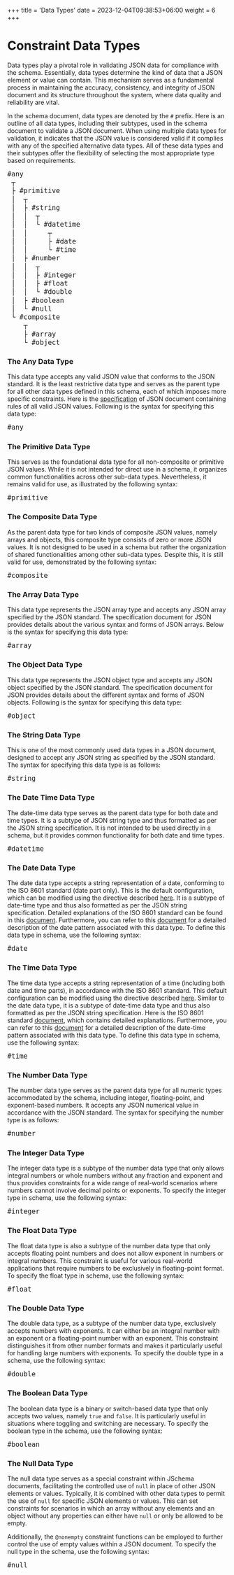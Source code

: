 +++
title = 'Data Types'
date = 2023-12-04T09:38:53+06:00
weight = 6
+++

<style>
pre code { font-size: 1.1em; }
</style>

# Constraint Data Types
Data types play a pivotal role in validating JSON data for compliance with the schema. Essentially, data types determine the kind of data that a JSON element or value can contain. This mechanism serves as a fundamental process in maintaining the accuracy, consistency, and integrity of JSON document and its structure throughout the system, where data quality and reliability are vital.

In the schema document, data types are denoted by the `#` prefix. Here is an outline of all data types, including their subtypes, used in the schema document to validate a JSON document. When using multiple data types for validation, it indicates that the JSON value is considered valid if it complies with any of the specified alternative data types. All of these data types and their subtypes offer the flexibility of selecting the most appropriate type based on requirements.

```html
#any
 ┬
 ├ #primitive
 │  ┬
 │  ├ #string
 │  │  ┬
 │  │  └ #datetime
 │  │     ┬
 │  │     ├ #date
 │  │     └ #time
 │  ├ #number
 │  │  ┬
 │  │  ├ #integer
 │  │  ├ #float
 │  │  └ #double  
 │  ├ #boolean
 │  └ #null  
 └ #composite
    ┬
    ├ #array
    └ #object
```

### The Any Data Type
This data type accepts any valid JSON value that conforms to the JSON standard. It is the least restrictive data type and serves as the parent type for all other data types defined in this schema, each of which imposes more specific constraints. Here is the [specification](https://www.json.org) of JSON document containing rules of all valid JSON values. Following is the syntax for specifying this data type:
```html
#any
```

### The Primitive Data Type
This serves as the foundational data type for all non-composite or primitive JSON values. While it is not intended for direct use in a schema, it organizes common functionalities across other sub-data types. Nevertheless, it remains valid for use, as illustrated by the following syntax:
```html
#primitive
```

### The Composite Data Type
As the parent data type for two kinds of composite JSON values, namely arrays and objects, this composite type consists of zero or more JSON values. It is not designed to be used in a schema but rather the organization of shared functionalities among other sub-data types. Despite this, it is still valid for use, demonstrated by the following syntax:
```html
#composite
```

### The Array Data Type
This data type represents the JSON array type and accepts any JSON array specified by the JSON standard. The specification document for JSON provides details about the various syntax and forms of JSON arrays. Below is the syntax for specifying this data type:
```html
#array
```

### The Object Data Type
This data type represents the JSON object type and accepts any JSON object specified by the JSON standard. The specification document for JSON provides details about the different syntax and forms of JSON objects. Following is the syntax for specifying this data type:
```html
#object
```

### The String Data Type
This is one of the most commonly used data types in a JSON document, designed to accept any JSON string as specified by the JSON standard. The syntax for specifying this data type is as follows:
```html
#string
```

### The Date Time Data Type
The date-time data type serves as the parent data type for both date and time types. It is a subtype of JSON string type and thus formatted as per the JSON string specification. It is not intended to be used directly in a schema, but it provides common functionality for both date and time types.
```html
#datetime
```

### The Date Data Type
The date data type accepts a string representation of a date, conforming to the ISO 8601 standard (date part only). This is the default configuration, which can be modified using the directive described [here](/JSchema-Java/articles/directives). It is a subtype of date-time type and thus also formatted as per the JSON string specification. Detailed explanations of the ISO 8601 standard can be found in this [document](https://www.iso.org/iso-8601-date-and-time-format.html). Furthermore, you can refer to this [document](/JSchema-Java/articles/datetime) for a detailed description of the date pattern associated with this data type. To define this data type in schema, use the following syntax:
```html
#date
```

### The Time Data Type
The time data type accepts a string representation of a time (including both date and time parts), in accordance with the ISO 8601 standard. This default configuration can be modified using the directive described [here](/JSchema-Java/articles/directives). Similar to the date data type, it is a subtype of date-time data type and thus also formatted as per the JSON string specification. Here is the ISO 8601 standard [document](https://www.iso.org/iso-8601-date-and-time-format.html), which contains detailed explanations. Furthermore, you can refer to this [document](/JSchema-Java/articles/datetime) for a detailed description of the date-time pattern associated with this data type. To define this data type in schema, use the following syntax:
```html
#time
```

### The Number Data Type
The number data type serves as the parent data type for all numeric types accommodated by the schema, including integer, floating-point, and exponent-based numbers. It accepts any JSON numerical value in accordance with the JSON standard. The syntax for specifying the number type is as follows:
```html
#number
```

### The Integer Data Type
The integer data type is a subtype of the number data type that only allows integral numbers or whole numbers without any fraction and exponent and thus provides constraints for a wide range of real-world scenarios where numbers cannot involve decimal points or exponents. To specify the integer type in schema, use the following syntax:
```html
#integer
```

### The Float Data Type
The float data type is also a subtype of the number data type that only accepts floating point numbers and does not allow exponent in numbers or integral numbers. This constraint is useful for various real-world applications that require numbers to be exclusively in floating-point format. To specify the float type in schema, use the following syntax:
```html
#float
```

### The Double Data Type
The double data type, as a subtype of the number data type, exclusively accepts numbers with exponents. It can either be an integral number with an exponent or a floating-point number with an exponent. This constraint distinguishes it from other number formats and makes it particularly useful for handling large numbers with exponents. To specify the double type in a schema, use the following syntax:
```html
#double
```

### The Boolean Data Type
The boolean data type is a binary or switch-based data type that only accepts two values, namely `true` and `false`. It is particularly useful in situations where toggling and switching are necessary. To specify the boolean type in the schema, use the following syntax:
```html
#boolean
```

### The Null Data Type
The null data type serves as a special constraint within JSchema documents, facilitating the controlled use of `null` in place of other JSON elements or values. Typically, it is combined with other data types to permit the use of `null` for specific JSON elements or values. This can set constraints for scenarios in which an array without any elements and an object without any properties can either have `null` or only be allowed to be empty. 

Additionally, the `@nonempty` constraint functions can be employed to further control the use of empty values within a JSON document. To specify the null type in the schema, use the following syntax:
```html
#null
```